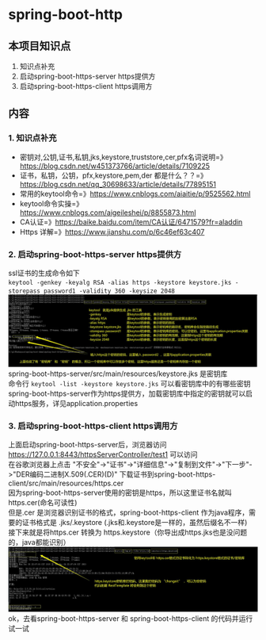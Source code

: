 # spring-boot-http

## 本项目知识点
1. 知识点补充  
2. 启动spring-boot-https-server https提供方
3. 启动spring-boot-https-client https调用方

## 内容
### 1. 知识点补充  
* 密钥对,公钥,证书,私钥,jks,keystore,truststore,cer,pfx名词说明=》https://blog.csdn.net/w451373766/article/details/7109225
* 证书，私钥，公钥，pfx,keystore,pem,der 都是什么？？=》https://blog.csdn.net/qq_30698633/article/details/77895151
* 常用的keytool命令=》https://www.cnblogs.com/aiaitie/p/9525562.html
* keytool命令实操=》https://www.cnblogs.com/aigeileshei/p/8855873.html
* CA认证=》https://baike.baidu.com/item/CA认证/6471579?fr=aladdin
* Https 详解=》https://www.jianshu.com/p/6c46ef63c407

### 2. 启动spring-boot-https-server https提供方
ssl证书的生成命令如下  
`keytool -genkey -keyalg RSA -alias https -keystore keystore.jks -storepass password1 -validity 360 -keysize 2048`  
![Image text](./README-RESOURCES/spring-boot-https-server1.jpg)  
spring-boot-https-server/src/main/resources/keystore.jks  是密钥库  
命令行 `keytool -list -keystore keystore.jks` 可以看密钥库中的有哪些密钥  
spring-boot-https-server作为https提供方，加载密钥库中指定的密钥就可以启动https服务，详见application.properties  


### 3. 启动spring-boot-https-client https调用方
上面启动spring-boot-https-server后，浏览器访问 https://127.0.0.1:8443/httpsServerController/test1 可以访问  
在谷歌浏览器上点击 "不安全"->"证书"->"详细信息"->"复制到文件"->"下一步"->"DER编码二进制X.509(.CER)(D)" 下载证书到spring-boot-https-client/src/main/resources/https.cer  
因为spring-boot-https-server使用的密钥是https，所以这里证书名就叫https.cer(命名可读性)  
但是.cer 是浏览器识别证书的格式，spring-boot-https-client 作为java程序，需要的证书格式是 .jks/.keystore (.jks和.keystore是一样的，虽然后缀名不一样)  
接下来就是将https.cer 转换为 https.keystore（你导出成https.jks也是没问题的，java都能识别）  
![Image text](./README-RESOURCES/spring-boot-https-client3.jpg)  
ok，去看spring-boot-https-server 和 spring-boot-https-client 的代码并运行试一试  






